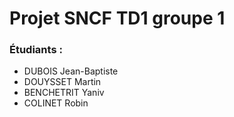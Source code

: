 # Projet SNCF TD1 groupe 1
### Étudiants :
- DUBOIS Jean-Baptiste
- DOUYSSET Martin
- BENCHETRIT Yaniv
- COLINET Robin

